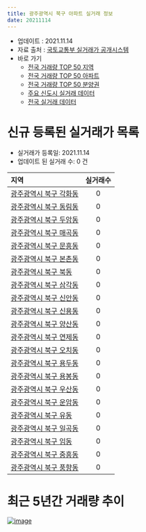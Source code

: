 ```yaml
---
title: 광주광역시 북구 아파트 실거래 정보
date: 20211114
---
```


* 업데이트 : 2021.11.14
* 자료 출처 : [국토교통부 실거래가 공개시스템](http://rt.molit.go.kr)
* 바로 가기
    * [전국 거래량 TOP 50 지역](https://apt-info.github.io/apt-trade-info/tr)
    * [전국 거래량 TOP 50 아파트](https://apt-info.github.io/apt-trade-info/ta)
    * [전국 거래량 TOP 50 분양권](https://apt-info.github.io/apt-trade-info/tb)
    * [주요 신도시 실거래 데이터](https://apt-info.github.io/apt-trade-info/newtown)
    * [전국 실거래 데이터](https://apt-info.github.io/apt-trade-info/all)



<script async src="https://pagead2.googlesyndication.com/pagead/js/adsbygoogle.js"></script>
<!-- 기본광고 -->
<ins class="adsbygoogle"
     style="display:block"
     data-ad-client="ca-pub-1142216861245946"
     data-ad-slot="4805727019"
     data-ad-format="auto"
     data-full-width-responsive="true"></ins>
<script>
     (adsbygoogle = window.adsbygoogle || []).push({});
</script>


# 신규 등록된 실거래가 목록

* 실거래가 등록일: 2021.11.14
* 업데이트 된 실거래 수: 0 건


|지역|실거래수|
|:---|:---:|
|[광주광역시 북구 각화동](https://apt-info.github.io/apt-trade-info/r652)|0|
|[광주광역시 북구 동림동](https://apt-info.github.io/apt-trade-info/r648)|0|
|[광주광역시 북구 두암동](https://apt-info.github.io/apt-trade-info/r653)|0|
|[광주광역시 북구 매곡동](https://apt-info.github.io/apt-trade-info/r656)|0|
|[광주광역시 북구 문흥동](https://apt-info.github.io/apt-trade-info/r651)|0|
|[광주광역시 북구 본촌동](https://apt-info.github.io/apt-trade-info/r663)|0|
|[광주광역시 북구 북동](https://apt-info.github.io/apt-trade-info/r3423)|0|
|[광주광역시 북구 삼각동](https://apt-info.github.io/apt-trade-info/r655)|0|
|[광주광역시 북구 신안동](https://apt-info.github.io/apt-trade-info/r646)|0|
|[광주광역시 북구 신용동](https://apt-info.github.io/apt-trade-info/r660)|0|
|[광주광역시 북구 양산동](https://apt-info.github.io/apt-trade-info/r658)|0|
|[광주광역시 북구 연제동](https://apt-info.github.io/apt-trade-info/r659)|0|
|[광주광역시 북구 오치동](https://apt-info.github.io/apt-trade-info/r654)|0|
|[광주광역시 북구 용두동](https://apt-info.github.io/apt-trade-info/r661)|0|
|[광주광역시 북구 용봉동](https://apt-info.github.io/apt-trade-info/r647)|0|
|[광주광역시 북구 우산동](https://apt-info.github.io/apt-trade-info/r650)|0|
|[광주광역시 북구 운암동](https://apt-info.github.io/apt-trade-info/r649)|0|
|[광주광역시 북구 유동](https://apt-info.github.io/apt-trade-info/r3588)|0|
|[광주광역시 북구 일곡동](https://apt-info.github.io/apt-trade-info/r657)|0|
|[광주광역시 북구 임동](https://apt-info.github.io/apt-trade-info/r645)|0|
|[광주광역시 북구 중흥동](https://apt-info.github.io/apt-trade-info/r644)|0|
|[광주광역시 북구 풍향동](https://apt-info.github.io/apt-trade-info/r662)|0|



<script async src="https://pagead2.googlesyndication.com/pagead/js/adsbygoogle.js"></script>
<!-- 기본광고 -->
<ins class="adsbygoogle"
     style="display:block"
     data-ad-client="ca-pub-1142216861245946"
     data-ad-slot="4805727019"
     data-ad-format="auto"
     data-full-width-responsive="true"></ins>
<script>
     (adsbygoogle = window.adsbygoogle || []).push({});
</script>


# 최근 5년간 거래량 추이


<div style="width:100%;">
    <canvas id="deal_progress" height="200"></canvas>
</div>

<script>
new Chart(document.getElementById("deal_progress"), {
    type: 'line',
    data: {
        labels: ['16.01','16.02','16.03','16.04','16.05','16.06','16.07','16.08','16.09','16.10','16.11','16.12','17.01','17.02','17.03','17.04','17.05','17.06','17.07','17.08','17.09','17.10','17.11','17.12','18.01','18.02','18.03','18.04','18.05','18.06','18.07','18.08','18.09','18.10','18.11','18.12','19.01','19.02','19.03','19.04','19.05','19.06','19.07','19.08','19.09','19.10','19.11','19.12','20.01','20.02','20.03','20.04','20.05','20.06','20.07','20.08','20.09','20.10','20.11','20.12','21.01','21.02','21.03','21.04','21.05','21.06','21.07','21.08','21.09','21.10','21.11'],
        datasets: [{
            label: '매매/분양권',
            data: [409,470,553,564,489,573,650,671,692,798,678,602,555,735,718,647,697,851,943,942,863,790,842,1092,1047,791,1039,720,754,705,757,870,868,960,605,479,567,497,548,508,538,493,575,648,626,714,682,726,716,1005,677,571,1014,1038,805,699,729,1017,1185,1459,672,636,1002,930,836,791,1055,922,897,820,106],
            borderColor: "rgba(66, 133, 243, 1)",
            backgroundColor: "rgba(66, 133, 243, 0.05)",
            borderWidth: 1,
            pointRadius: 0,
            fill: false,
            lineTension: 0
        },{
            label: '전/월세',
            data: [321,350,336,324,415,517,381,352,301,285,260,321,304,410,447,395,423,569,450,465,460,384,425,456,534,455,517,399,548,701,573,458,439,435,339,367,430,407,498,460,569,668,500,498,416,443,427,426,512,458,326,412,582,670,534,448,384,354,332,362,380,366,482,404,441,461,529,483,520,413,91],
            borderColor: "rgba(255, 90, 0, 1)",
            backgroundColor: "rgba(255, 90, 0, 0.05)",
            borderWidth: 1,
            pointRadius: 0,
            fill: false,
            lineTension: 0
        },{
            label: '합계',
            data: [730,820,889,888,904,1090,1031,1023,993,1083,938,923,859,1145,1165,1042,1120,1420,1393,1407,1323,1174,1267,1548,1581,1246,1556,1119,1302,1406,1330,1328,1307,1395,944,846,997,904,1046,968,1107,1161,1075,1146,1042,1157,1109,1152,1228,1463,1003,983,1596,1708,1339,1147,1113,1371,1517,1821,1052,1002,1484,1334,1277,1252,1584,1405,1417,1233,197],
            borderColor: "rgba(0, 0, 0, 1)",
            backgroundColor: "rgba(0, 0, 0, 0.03)",
            borderWidth: 0.1,
            pointRadius: 0,
            fill: true,
            lineTension: 0
        }
        ]
    },
    options: {
        responsive: true,
        title: {
            display: false
        },
        tooltips: {
            mode: 'index',
            intersect: false
        },
        hover: {
            mode: 'nearest',
            intersect: true
        },
        scales: {
            xAxes: [{
                display: true,
                scaleLabel: {
                    display: true,
                    labelString: '년/월'
                }
            }],
            yAxes: [{
                display: true,
                ticks: {
                    suggestedMin: 0,
                },
                scaleLabel: {
                    display: true,
                    labelString: '실거래 수'
                }
            }]
        }
    }
});

</script>


[![image](https://apt-info.github.io/images/2020-01-03-apt-trade-info/1024x500.png)](https://play.google.com/store/apps/details?id=com.aptinfo.apttradeinfo)

